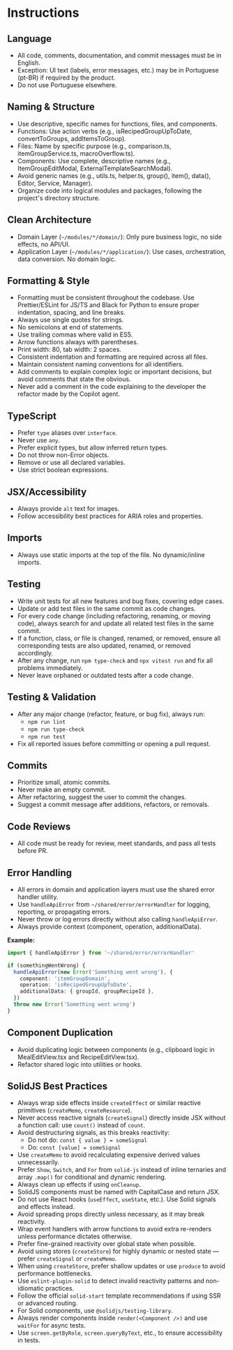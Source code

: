 # Instructions

## Language
- All code, comments, documentation, and commit messages must be in English.
- Exception: UI text (labels, error messages, etc.) may be in Portuguese (pt-BR) if required by the product.
- Do not use Portuguese elsewhere.

## Naming & Structure
- Use descriptive, specific names for functions, files, and components.
- Functions: Use action verbs (e.g., isRecipedGroupUpToDate, convertToGroups, addItemsToGroup).
- Files: Name by specific purpose (e.g., comparison.ts, itemGroupService.ts, macroOverflow.ts).
- Components: Use complete, descriptive names (e.g., ItemGroupEditModal, ExternalTemplateSearchModal).
- Avoid generic names (e.g., utils.ts, helper.ts, group(), item(), data(), Editor, Service, Manager).
- Organize code into logical modules and packages, following the project's directory structure.

## Clean Architecture
- Domain Layer (`~/modules/*/domain/`): Only pure business logic, no side effects, no API/UI.
- Application Layer (`~/modules/*/application/`): Use cases, orchestration, data conversion. No domain logic.

## Formatting & Style
- Formatting must be consistent throughout the codebase. Use Prettier/ESLint for JS/TS and Black for Python to ensure proper indentation, spacing, and line breaks.
- Always use single quotes for strings.
- No semicolons at end of statements.
- Use trailing commas where valid in ES5.
- Arrow functions always with parentheses.
- Print width: 80, tab width: 2 spaces.
- Consistent indentation and formatting are required across all files.
- Maintain consistent naming conventions for all identifiers.
- Add comments to explain complex logic or important decisions, but avoid comments that state the obvious.
- Never add a comment in the code explaining to the developer the refactor made by the Copilot agent.

## TypeScript
- Prefer `type` aliases over `interface`.
- Never use `any`.
- Prefer explicit types, but allow inferred return types.
- Do not throw non-Error objects.
- Remove or use all declared variables.
- Use strict boolean expressions.

## JSX/Accessibility
- Always provide `alt` text for images.
- Follow accessibility best practices for ARIA roles and properties.

## Imports
- Always use static imports at the top of the file. No dynamic/inline imports.

## Testing
- Write unit tests for all new features and bug fixes, covering edge cases.
- Update or add test files in the same commit as code changes.
- For every code change (including refactoring, renaming, or moving code), always search for and update all related test files in the same commit.
- If a function, class, or file is changed, renamed, or removed, ensure all corresponding tests are also updated, renamed, or removed accordingly.
- After any change, run `npm type-check` and `npx vitest run` and fix all problems immediately.
- Never leave orphaned or outdated tests after a code change.

## Testing & Validation
- After any major change (refactor, feature, or bug fix), always run:
  - `npm run lint`
  - `npm run type-check`
  - `npm run test`
- Fix all reported issues before committing or opening a pull request.

## Commits
- Prioritize small, atomic commits.
- Never make an empty commit.
- After refactoring, suggest the user to commit the changes.
- Suggest a commit message after additions, refactors, or removals.

## Code Reviews
- All code must be ready for review, meet standards, and pass all tests before PR.

## Error Handling
- All errors in domain and application layers must use the shared error handler utility.
- Use `handleApiError` from `~/shared/error/errorHandler` for logging, reporting, or propagating errors.
- Never throw or log errors directly without also calling `handleApiError`.
- Always provide context (component, operation, additionalData).

**Example:**
```typescript
import { handleApiError } from '~/shared/error/errorHandler'

if (somethingWentWrong) {
  handleApiError(new Error('Something went wrong'), {
    component: 'itemGroupDomain',
    operation: 'isRecipedGroupUpToDate',
    additionalData: { groupId, groupRecipeId },
  })
  throw new Error('Something went wrong')
}
```

## Component Duplication
- Avoid duplicating logic between components (e.g., clipboard logic in MealEditView.tsx and RecipeEditView.tsx).
- Refactor shared logic into utilities or hooks.

## SolidJS Best Practices
- Always wrap side effects inside `createEffect` or similar reactive primitives (`createMemo`, `createResource`).
- Never access reactive signals (`createSignal`) directly inside JSX without a function call: use `count()` instead of `count`.
- Avoid destructuring signals, as this breaks reactivity:
  - Do not do: `const { value } = someSignal`
  - Do: `const [value] = someSignal`
- Use `createMemo` to avoid recalculating expensive derived values unnecessarily.
- Prefer `Show`, `Switch`, and `For` from `solid-js` instead of inline ternaries and array `.map()` for conditional and dynamic rendering.
- Always clean up effects if using `onCleanup`.
- SolidJS components must be named with CapitalCase and return JSX.
- Do not use React hooks (`useEffect`, `useState`, etc.). Use Solid signals and effects instead.
- Avoid spreading props directly unless necessary, as it may break reactivity.
- Wrap event handlers with arrow functions to avoid extra re-renders unless performance dictates otherwise.
- Prefer fine-grained reactivity over global state when possible.
- Avoid using stores (`createStore`) for highly dynamic or nested state — prefer `createSignal` or `createMemo`.
- When using `createStore`, prefer shallow updates or use `produce` to avoid performance bottlenecks.
- Use `eslint-plugin-solid` to detect invalid reactivity patterns and non-idiomatic practices.
- Follow the official `solid-start` template recommendations if using SSR or advanced routing.
- For Solid components, use `@solidjs/testing-library`.
- Always render components inside `render(<Component />)` and use `waitFor` for async tests.
- Use `screen.getByRole`, `screen.queryByText`, etc., to ensure accessibility in tests.